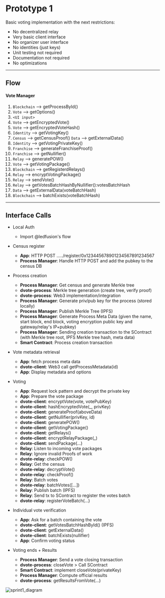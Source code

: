 # Prototype 1

Basic voting implementation with the next restrictions:

  - No decentralized relay
  - Very basic client interface
  - No organizer user interface
  - No identities (just keys)
  - Unit testing not required
  - Documentation not required
  - No optimizations

---

## Flow

#### Vote Manager

1. `Blockchain` --> getProcessById()
2. `Vote` --> getOptions()
3. `<UI input>`
4. `Vote` --> getEncryptedVote()
5. `Vote` --> getEncryptedVoteHash()
6. `Identity` --> getVotingKey()
7. `Census` --> getCensusProof() `Data` --> getExternalData()
8. `Identity` --> getVotingPrivateKey()
9. `Franchise` --> generateFranchiseProof()
10. `Franchise` --> getNullifier()
11. `Relay` --> generatePOW()
12. `Vote` --> getVotingPackage()
13. `Blockchain` --> getRegisterdRelays()
14. `Relay` --> encryptVotingPackage()
15. `Relay` --> sendVote()
16. `Relay` --> getVotesBatchHashByNullifier():votesBatchHash
17. `Data` --> getExternalData(voteBatchHash)
18. `Blockchain` --> batchExists(voteBatchHash)

---

## Interface Calls

+ Local Auth
   - Import @ledfusion's flow


+ Census register
   - **App**: HTTP POST ...../register/0x123445678901234567891234567
   - **Process Manager**:  Handle HTTP POST and add the pubkey to the census DB


+ Process creation
   - **Process Manager**: Get census and generate Merkle tree
   - **dvote-process**: Merkle tree generation (create tree, verify proof)
   - **dvote-process**: Web3 implementation/integration
   - **Process Manager**: Generate priv/pub key for the process (stored locally)
   - **Process Manager**: Publish Merkle Tree (IPFS)
   - **Process Manager**: Generate Process Meta Data (given the name, start block, end block, voting encryption public key and gateway/relay's IP+pubkey)
   - **Process Manager**: Sending creation transaction to the SContract (with Merkle tree root, IPFS Merkle tree hash, meta data)
   - **Smart Contract**: Process creation transaction


+ Vote metadata retrieval
   - **App**: fetch process meta data
   - **dvote-client**: Web3 call getProcessMetadata(id)
   - **App**: Display metadata and options


+ Voting
   - **App**: Request lock pattern and decrypt the private key
   - **App**: Prepare the vote package
   - **dvote-client**: encryptVote(vote, votePubKey)
   - **dvote-client**: hashEncryptedVote(_, privKey)
   - **dvote-client**: generateProof(aboveData)
   - **dvote-client**: getNullifier(privKey, id)
   - **dvote-client**: generatePOW()
   - **dvote-client**: getVotingPackage()
   - **dvote-client**: getRelays()
   - **dvote-client**: encryptRelayPackage(_)
   - **dvote-client**: sendPackage(...)
   - **Relay**: Listen to incoming vote packages
   - **Relay**: Ignore invalid Proofs of work
   - **dvote-relay**:  checkPOW()
   - **Relay**: Get the census
   - **dvote-relay**: decryptVote()
   - **dvote-relay**: checkProof()
   - **Relay**: Batch votes
   - **dvote-relay**: batchVotes([...])
   - **Relay**: Publish batch (IPFS)
   - **Relay**: Send tx to SContract to register the votes batch
   - **dvote-relay**: registerVoteBatch(...)


+ Individual vote verification
   - **App**: Ask for a batch containing the vote
   - **dvote-client**: getVotesBatchHashById() (IPFS)
   - **dvote-client**: getExternalData()
   - **dvote-client**: batchExists(nullifier)
   - **App**: Confirm voting status


+ Voting ends + Results
   - **Process Manager**: Send a vote closing transaction
   - **dvote-process**: closeVote > Call SContract
   - **Smart Contract**: implement closeVote(privateKey)
   - **Process Manager**: Compute official results
   - **dvote-process**: getResultsFromVote(...)
   

![sprint1_diagram](https://github.com/vocdoni/docs/raw/master/img/sprint1.png)
      
